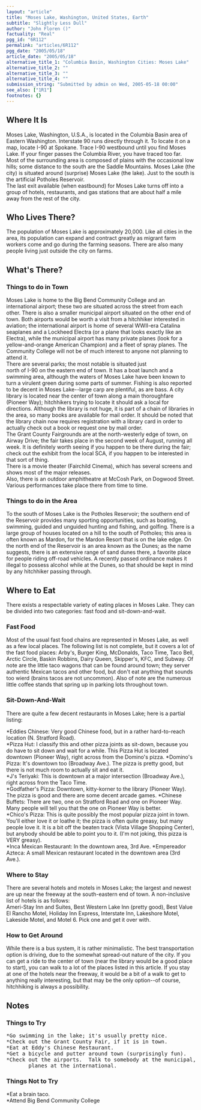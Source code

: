 ```yaml
---
layout: "article"
title: "Moses Lake, Washington, United States, Earth"
subtitle: "Slightly Less Dull"
author: "John Floren ()"
factuality: "Real"
pgg_id: "6R112"
permalink: "articles/6R112"
pgg_date: "2005/05/18"
article_date: "2005/05/18"
alternative_title_1: "Columbia Basin, Washington Cities: Moses Lake"
alternative_title_2: ""
alternative_title_3: ""
alternative_title_4: ""
submission_string: "Submitted by admin on Wed, 2005-05-18 00:00"
see_also: ["1R1"]
footnotes: {}
---
```

<div>
<h2>Where It Is</h2>
<p>Moses Lake, Washington, U.S.A., is located in the Columbia Basin area of Eastern Washington. Interstate 90 runs directly through it. To locate it on a map, locate I-90 at Spokane. Trace I-90 westbound until you find Moses Lake. If your finger passes the Columbia River, you have traced too far.<br>
Most of the surrounding area is composed of plains with the occasional low hills; some distance to the south are the Saddle Mountains. Moses Lake (the city) is situated around (surprise) Moses Lake (the lake). Just to the south is the artificial Potholes Reservoir.<br>
The last exit available (when eastbound) for Moses Lake turns off into a group of hotels, restaurants, and gas stations that are about half a mile away from the rest of the city.</p>
<h2>Who Lives There?</h2>
<p>The population of Moses Lake is approximately 20,000. Like all cities in the area, its population can expand and contract greatly as migrant farm workers come and go during the farming seasons. There are also many people living just outside the city on farms.</p>
<h2>What's There?</h2>
<h3>Things to do in Town</h3>
<p>Moses Lake is home to the Big Bend Community College and an international airport; these two are situated across the street from each other. There is also a smaller municipal airport situated on the other end of town. Both airports would be worth a visit from a hitchhiker interested in aviation; the international airport is home of several WWII-era Catalina seaplanes and a Lockheed Electra (or a plane that looks exactly like an Electra), while the municipal airport has many private planes (look for a yellow-and-orange American Champion) and a fleet of spray planes. The Community College will not be of much interest to anyone not planning to attend it.<br>
There are several parks; the most notable is situated just<br>
north of I-90 on the eastern end of town. It has a boat launch and a swimming area, although the waters of Moses Lake have been known to turn a virulent green during some parts of summer. Fishing is also reported to be decent in Moses Lake--large carp are plentiful, as are bass. A city library is located near the center of town along a main thoroughfare (Pioneer Way); hitchhikers trying to locate it should ask a local for directions. Although the library is not huge, it is part of a chain of libraries in the area, so many books are available for mail order. It should be noted that the library chain now requires registration with a library card in order to actually check out a book or request one by mail order.<br>
The Grant County Fairgrounds are at the north-westerly edge of town, on Airway Drive; the fair takes place in the second week of August, running all week. It is definitely worth seeing if you happen to be there during the fair; check out the exhibit from the local SCA, if you happen to be interested in that sort of thing.<br>
There is a movie theater (Fairchild Cinema), which has several screens and shows most of the major releases.<br>
Also, there is an outdoor amphitheatre at McCosh Park, on Dogwood Street. Various performances take place there from time to time.</p>
<h3>Things to do in the Area</h3>
<p>To the south of Moses Lake is the Potholes Reservoir; the southern end of the Reservoir provides many sporting opportunities, such as boating, swimming, guided and unguided hunting and fishing, and golfing. There is a large group of houses located on a hill to the south of Potholes; this area is often known as Mardon, for the Mardon Resort that is on the lake edge. On the north end of the Reservoir is an area known as the Dunes; as the name suggests, there is an extensive range of sand dunes there, a favorite place for people riding off-road vehicles. A recently passed ordinance makes it illegal to possess alcohol while at the Dunes, so that should be kept in mind by any hitchhiker passing through.</p>
<h2>Where to Eat</h2>
<p>There exists a respectable variety of eating places in Moses Lake. They can be divided into two categories: fast food and sit-down-and-wait.</p>
<h3>Fast Food</h3>
<p>Most of the usual fast food chains are represented in Moses Lake, as well as a few local places. The following list is not complete, but it covers a lot of the fast food places: Arby's, Burger King, McDonalds, Taco Time, Taco Bell, Arctic Circle, Baskin Robbins, Dairy Queen, Skipper's, KFC, and Subway. Of note are the little taco wagons that can be found around town; they server authentic Mexican tacos and other food, but don't eat anything that sounds too wierd (brains tacos are not uncommon). Also of note are the numerous little coffee stands that spring up in parking lots throughout town.</p>
<h3>Sit-Down-And-Wait</h3>
<p>There are quite a few decent restaurants in Moses Lake; here is a partial listing:</p>
<p>*Eddies Chinese: Very good Chinese food, but in a rather hard-to-reach location (N. Stratford Road).<br>
*Pizza Hut: I classify this and other pizza joints as sit-down, because you do have to sit down and wait for a while. This Pizza Hut is located downtown (Pioneer Way), right across from the Domino's pizza. *Domino's Pizza: It's downtown too (Broadway Ave.). The pizza is pretty good, but there is not much room to actually sit and eat it.<br>
*J's Teriyaki: This is downtown at a major intersection (Broadway Ave.), right across from the Taco Time.<br>
*Godfather's Pizza: Downtown, kitty-korner to the library (Pioneer Way). The pizza is good and there are some decent arcade games. *Chinese Buffets: There are two, one on Stratford Road and one on Pioneer Way. Many people will tell you that the one on Pioneer Way is better.<br>
*Chico's Pizza: This is quite possibly the most popular pizza joint in town. You'll either love it or loathe it; the pizza is often quite greasy, but many people love it. It is a bit off the beaten track (Vista Village Shopping Center), but anybody should be able to point you to it. (I'm not joking, this pizza is VERY greasy).<br>
*Inca Mexican Restaurant: In the downtown area, 3rd Ave. *Empereador Azteca: A small Mexican restaurant located in the downtown area (3rd Ave.).</p>
<h3>Where to Stay</h3>
<p>There are several hotels and motels in Moses Lake; the largest and newest are up near the freeway at the south-eastern end of town. A non-inclusive list of hotels is as follows:<br>
Ameri-Stay Inn and Suites, Best Western Lake Inn (pretty good), Best Value El Rancho Motel, Holiday Inn Express, Interstate Inn, Lakeshore Motel, Lakeside Motel, and Motel 6. Pick one and get it over with.</p>
<h3>How to Get Around</h3>
<p>While there is a bus system, it is rather minimalistic. The best transportation option is driving, due to the somewhat spread-out nature of the city. If you can get a ride to the center of town (near the library would be a good place to start), you can walk to a lot of the places listed in this article. If you stay at one of the hotels near the freeway, it would be a bit of a walk to get to anything really interesting, but that may be the only option--of course, hitchhiking is always a possibility.</p>
<h2>Notes</h2>
<h3>Things to Try</h3>
<pre>
*Go swimming in the lake; it's usually pretty nice.
*Check out the Grant County Fair, if it is in town.
*Eat at Eddy's Chinese Restaurant.
*Get a bicycle and putter around town (surprisingly fun).
*Check out the airports.  Talk to somebody at the municipal, look at
       planes at the international.
</pre>
<h3>Things Not to Try</h3>
<p>*Eat a brain taco.<br>
*Attend Big Bend Community College</p>
</div>

